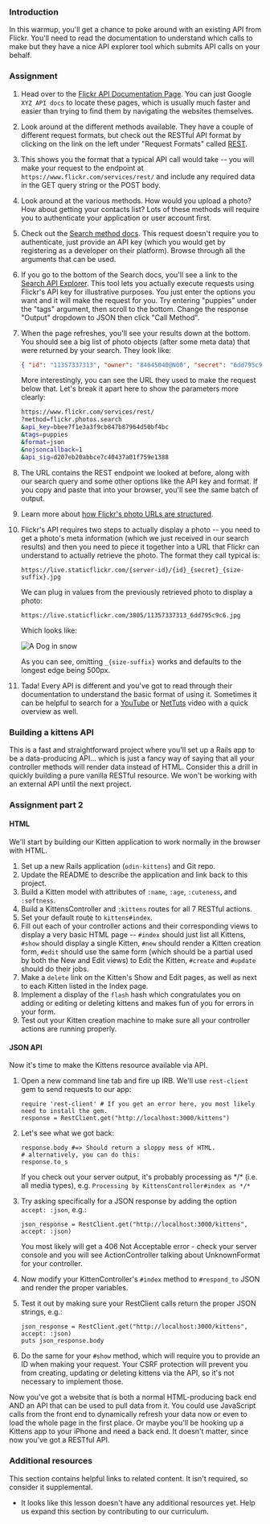 ### Introduction

In this warmup, you'll get a chance to poke around with an existing API from Flickr. You'll need to read the documentation to understand which calls to make but they have a nice API explorer tool which submits API calls on your behalf.

### Assignment

<div class="lesson-content__panel" markdown="1">

1. Head over to the [Flickr API Documentation Page](http://www.flickr.com/services/api/). You can just Google `XYZ API docs` to locate these pages, which is usually much faster and easier than trying to find them by navigating the websites themselves.
1. Look around at the different methods available. They have a couple of different request formats, but check out the RESTful API format by clicking on the link on the left under "Request Formats" called [REST](http://www.flickr.com/services/api/request.rest.html).
1. This shows you the format that a typical API call would take -- you will make your request to the endpoint at `https://www.flickr.com/services/rest/` and include any required data in the GET query string or the POST body.
1. Look around at the various methods. How would you upload a photo? How about getting your contacts list? Lots of these methods will require you to authenticate your application or user account first.
1. Check out the [Search method docs](http://www.flickr.com/services/api/flickr.photos.search.html). This request doesn't require you to authenticate, just provide an API key (which you would get by registering as a developer on their platform). Browse through all the arguments that can be used.
1. If you go to the bottom of the Search docs, you'll see a link to the [Search API Explorer](http://www.flickr.com/services/api/explore/flickr.photos.search). This tool lets you actually execute requests using Flickr's API key for illustrative purposes.  You just enter the options you want and it will make the request for you. Try entering "puppies" under the "tags" argument, then scroll to the bottom. Change the response "Output" dropdown to JSON then click "Call Method".
1. When the page refreshes, you'll see your results down at the bottom. You should see a big list of photo objects (after some meta data) that were returned by your search.  They look like:

    ```json
    { "id": "11357337313", "owner": "84645040@N00", "secret": "6dd795c9c6", "server": "3805", "farm": 4, "title": "Gavin-Feb2013-0127", "ispublic": 1, "isfriend": 0, "isfamily": 0 },
    ```

    More interestingly, you can see the URL they used to make the request below that. Let's break it apart here to show the parameters more clearly:

    ```bash
    https://www.flickr.com/services/rest/
    ?method=flickr.photos.search
    &api_key=bbee7f1e3a3f9cb847b87964d50bf4bc
    &tags=puppies
    &format=json
    &nojsoncallback=1
    &api_sig=d207eb20abbce7c40437a01f759e1388
    ```

1. The URL contains the REST endpoint we looked at before, along with our search query and some other options like the API key and format. If you copy and paste that into your browser, you'll see the same batch of output.
1. Learn more about [how Flickr's photo URLs are structured](http://www.flickr.com/services/api/misc.urls.html).
1. Flickr's API requires two steps to actually display a photo -- you need to get a photo's meta information (which we just received in our search results) and then you need to piece it together into a URL that Flickr can understand to actually retrieve the photo. The format they call typical is:

    `https://live.staticflickr.com/{server-id}/{id}_{secret}_{size-suffix}.jpg`

    We can plug in values from the previously retrieved photo to display a photo:

    `https://live.staticflickr.com/3805/11357337313_6dd795c9c6.jpg`

    Which looks like:

    ![A Dog in snow](https://live.staticflickr.com/3805/11357337313_6dd795c9c6.jpg)

    As you can see, omitting `_{size-suffix}` works and defaults to the longest edge being 500px.

1. Tada! Every API is different and you've got to read through their documentation to understand the basic format of using it. Sometimes it can be helpful to search for a [YouTube](http://www.youtube.com) or [NetTuts](http://code.tutsplus.com) video with a quick overview as well.

</div>

### Building a kittens API

This is a fast and straightforward project where you'll set up a Rails app to be a data-producing API... which is just a fancy way of saying that all your controller methods will render data instead of HTML.  Consider this a drill in quickly building a pure vanilla RESTful resource. We won't be working with an external API until the next project.

### Assignment part 2

<div class="lesson-content__panel" markdown="1">

#### HTML

We'll start by building our Kitten application to work normally in the browser with HTML.

1. Set up a new Rails application (`odin-kittens`) and Git repo.
1. Update the README to describe the application and link back to this project.
1. Build a Kitten model with attributes of `:name`, `:age`, `:cuteness`, and `:softness`.
1. Build a KittensController and `:kittens` routes for all 7 RESTful actions.
1. Set your default route to `kittens#index`.
1. Fill out each of your controller actions and their corresponding views to display a very basic HTML page -- `#index` should just list all Kittens, `#show` should display a single Kitten, `#new` should render a Kitten creation form, `#edit` should use the same form (which should be a partial used by both the New and Edit views) to Edit the Kitten, `#create` and `#update` should do their jobs.
1. Make a `delete` link on the Kitten's Show and Edit pages, as well as next to each Kitten listed in the Index page.
1. Implement a display of the `flash` hash which congratulates you on adding or editing or deleting kittens and makes fun of you for errors in your form.
1. Test out your Kitten creation machine to make sure all your controller actions are running properly.

#### JSON API

Now it's time to make the Kittens resource available via API.

1. Open a new command line tab and fire up IRB.  We'll use `rest-client` gem to send requests to our app:

    ```irb
    require 'rest-client' # If you get an error here, you most likely need to install the gem.
    response = RestClient.get("http://localhost:3000/kittens")
    ```

1. Let's see what we got back:

    ```irb
    response.body #=> Should return a sloppy mess of HTML.
    # alternatively, you can do this:
    response.to_s
    ```

    If you check out your server output, it's probably processing as \*/\* (i.e. all media types), e.g. `Processing by KittensController#index as */*`
1. Try asking specifically for a JSON response by adding the option `accept: :json`, e.g.:

    ```irb
    json_response = RestClient.get("http://localhost:3000/kittens", accept: :json)
    ```

    You most likely will get a 406 Not Acceptable error - check your server console and you will see ActionController talking about UnknownFormat for your controller.
1. Now modify your KittenController's `#index` method to `#respond_to` JSON and render the proper variables.
1. Test it out by making sure your RestClient calls return the proper JSON strings, e.g.:

    ```irb
    json_response = RestClient.get("http://localhost:3000/kittens", accept: :json)
    puts json_response.body
    ```

1. Do the same for your `#show` method, which will require you to provide an ID when making your request.  Your CSRF protection will prevent you from creating, updating or deleting kittens via the API, so it's not necessary to implement those.

Now you've got a website that is both a normal HTML-producing back end AND an API that can be used to pull data from it. You could use JavaScript calls from the front end to dynamically refresh your data now or even to load the whole page in the first place. Or maybe you'll be hooking up a Kittens app to your iPhone and need a back end. It doesn't matter, since now you've got a RESTful API.

</div>

### Additional resources

This section contains helpful links to related content. It isn't required, so consider it supplemental.

- It looks like this lesson doesn't have any additional resources yet. Help us expand this section by contributing to our curriculum.
